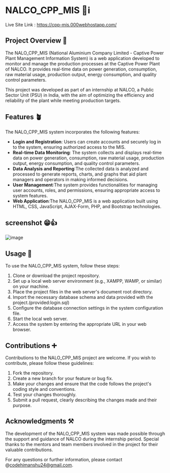 # NALCO_CPP_MIS 📅ℹ️
Live Site Link : https://cpp-mis.000webhostapp.com/
## Project Overview 📃
The NALO_CPP_MIS (National Aluminium Company Limited - Captive Power Plant Management Information System) is a web application developed to monitor and manage the production processes at the Captive Power Plant of NALCO. It provides real-time data on power generation, consumption, raw material usage, production output, energy consumption, and quality control parameters.

This project was developed as part of an internship at NALCO, a Public Sector Unit (PSU) in India, with the aim of optimizing the efficiency and reliability of the plant while meeting production targets.
## Features 🪴
The NALO_CPP_MIS system incorporates the following features:
- **Login and Registration**: Users can create accounts and securely log in to the system, ensuring authorized access to the MIS.
- **Real-time Data Monitoring**: The system collects and displays real-time data on power generation, consumption, raw material usage, production output, energy consumption, and quality control parameters.
- **Data Analysis and Reporting**:The collected data is analyzed and processed to generate reports, charts, and graphs that aid plant managers and operators in making informed decisions.
- **User Management**:The system provides functionalities for managing user accounts, roles, and permissions, ensuring appropriate access to system features.
- **Web Application**:The NALO_CPP_MIS is a web application built using HTML, CSS, JavaScript, AJAX-Form, PHP, and Bootstrap technologies.
## screenshot 😁👍
![image](https://github.com/HimanshuMohanty-Git24/NALCO_CPP_MIS/assets/94133298/5a85ad42-aca5-4350-bb43-d40af9ecbd66)

## Usage 🌿
To use the NALO_CPP_MIS system, follow these steps:
1. Clone or download the project repository.
2. Set up a local web server environment (e.g., XAMPP, WAMP, or similar) on your machine.
3. Place the project files in the web server's document root directory.
4. Import the necessary database schema and data provided with the project.(provided:login.sql)
5. Configure the database connection settings in the system configuration file.
6. Start the local web server.
7. Access the system by entering the appropriate URL in your web browser.

## Contributions ➕
Contributions to the NALO_CPP_MIS project are welcome. If you wish to contribute, please follow these guidelines:
1. Fork the repository.
2. Create a new branch for your feature or bug fix.
3. Make your changes and ensure that the code follows the project's coding style and conventions.
4. Test your changes thoroughly.
5. Submit a pull request, clearly describing the changes made and their purpose.
## Acknowledgments ⚒️
The development of the NALO_CPP_MIS system was made possible through the support and guidance of NALCO during the internship period. Special thanks to the mentors and team members involved in the project for their valuable contributions.

For any questions or further information, please contact @codehimanshu24@gmail.com.
